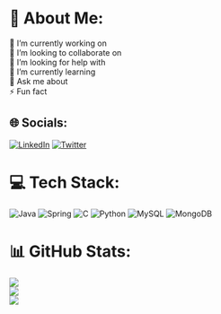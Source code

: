 # 💫 About Me:
🔭 I’m currently working on<br>👯 I’m looking to collaborate on<br>🤝 I’m looking for help with<br>🌱 I’m currently learning<br>💬 Ask me about<br>⚡ Fun fact


## 🌐 Socials:
[![LinkedIn](https://img.shields.io/badge/LinkedIn-%230077B5.svg?logo=linkedin&logoColor=white)](https://www.linkedin.com/in/viniciusdsandrade/) [![Twitter](https://img.shields.io/badge/Twitter-%231DA1F2.svg?logo=Twitter&logoColor=white)](https://twitter.com/viniciusdsa19) 

# 💻 Tech Stack:
![Java](https://img.shields.io/badge/java-%23ED8B00.svg?style=for-the-badge&logo=java&logoColor=white) ![Spring](https://img.shields.io/badge/spring-%236DB33F.svg?style=for-the-badge&logo=spring&logoColor=white) ![C](https://img.shields.io/badge/c-%2300599C.svg?style=for-the-badge&logo=c&logoColor=white) ![Python](https://img.shields.io/badge/python-3670A0?style=for-the-badge&logo=python&logoColor=ffdd54) ![MySQL](https://img.shields.io/badge/mysql-%2300f.svg?style=for-the-badge&logo=mysql&logoColor=white) ![MongoDB](https://img.shields.io/badge/MongoDB-%234ea94b.svg?style=for-the-badge&logo=mongodb&logoColor=white)

# 📊 GitHub Stats:
![](https://github-readme-stats.vercel.app/api?username=viniciusdsandrade&theme=dark&hide_border=false&include_all_commits=false&count_private=false)<br/>
![](https://github-readme-streak-stats.herokuapp.com/?user=viniciusdsandrade&theme=dark&hide_border=false)<br/>
![](https://github-readme-stats.vercel.app/api/top-langs/?username=viniciusdsandrade&theme=dark&hide_border=false&include_all_commits=false&count_private=false&layout=compact)


